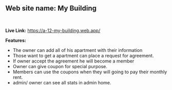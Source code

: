 ## Web site name: My Building

<br>

<strong>Live Link:</strong> https://a-12-my-building.web.app/
<br>

<strong>Features:</strong>
<ul>

  <li>The owner can add all of his apartment with their information</li>
  <li>Those want to get a apartment can place a request for agreement.</li>
  <li>If owner accept the agreement he will become a member</li>
  <li>Owner can give coupon for special purpose.</li>
  <li>Members can use the coupons when they will going to pay their monthly rent.</li>
  <li>admin/ owner can see all stats in admin home.</li>
</ul>
